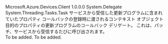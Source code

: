 <Type Name="DesiredPropertyUpdateCallback" FullName="Microsoft.Azure.Devices.Client.DesiredPropertyUpdateCallback">
  <TypeSignature Language="C#" Value="public delegate System.Threading.Tasks.Task DesiredPropertyUpdateCallback(TwinCollection desiredProperties, object userContext);" />
  <TypeSignature Language="ILAsm" Value=".class public auto ansi sealed DesiredPropertyUpdateCallback extends System.MulticastDelegate" />
  <TypeSignature Language="DocId" Value="T:Microsoft.Azure.Devices.Client.DesiredPropertyUpdateCallback" />
  <TypeSignature Language="VB.NET" Value="Public Delegate Function DesiredPropertyUpdateCallback(desiredProperties As TwinCollection, userContext As Object) As Task " />
  <TypeSignature Language="F#" Value="type DesiredPropertyUpdateCallback = delegate of TwinCollection * obj -&gt; Task" />
  <AssemblyInfo>
    <AssemblyName>Microsoft.Azure.Devices.Client</AssemblyName>
    <AssemblyVersion>1.0.0.0</AssemblyVersion>
  </AssemblyInfo>
  <Base>
    <BaseTypeName>System.Delegate</BaseTypeName>
  </Base>
  <Parameters>
    <Parameter Name="desiredProperties" Type="Microsoft.Azure.Devices.Shared.TwinCollection" />
    <Parameter Name="userContext" Type="System.Object" />
  </Parameters>
  <ReturnValue>
    <ReturnType>System.Threading.Tasks.Task</ReturnType>
  </ReturnValue>
  <Docs>
    <param name="desiredProperties">サービスから受信した更新プログラムに含まれていたプロパティ</param>
    <param name="userContext">コールバックの登録時に渡されるコンテキスト オブジェクト</param>
    <summary>
            目的のプロパティの更新プログラムのコールバック デリゲート。  これは、パッチ、サービスから受信するたびに呼び出されます。
            </summary>
    <returns>To be added.</returns>
    <remarks>To be added.</remarks>
  </Docs>
</Type>